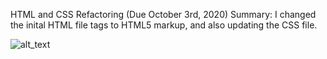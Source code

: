 HTML and CSS Refactoring (Due October 3rd, 2020) 
   Summary: I changed the inital HTML file tags to HTML5 markup, and also updating the CSS file.

![alt_text](./assets/HTMLCSS/.png)
